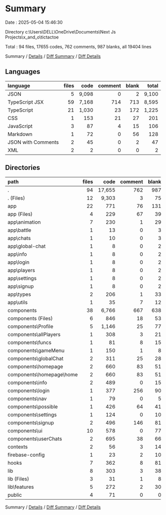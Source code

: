 # Summary

Date : 2025-05-04 15:46:30

Directory c:\\Users\\DELL\\OneDrive\\Documents\\Next Js Projects\\x_and_o\\tictactoe

Total : 94 files,  17655 codes, 762 comments, 987 blanks, all 19404 lines

Summary / [Details](details.md) / [Diff Summary](diff.md) / [Diff Details](diff-details.md)

## Languages
| language | files | code | comment | blank | total |
| :--- | ---: | ---: | ---: | ---: | ---: |
| JSON | 5 | 9,098 | 0 | 2 | 9,100 |
| TypeScript JSX | 59 | 7,168 | 714 | 713 | 8,595 |
| TypeScript | 21 | 1,030 | 23 | 172 | 1,225 |
| CSS | 1 | 153 | 21 | 27 | 201 |
| JavaScript | 3 | 87 | 4 | 15 | 106 |
| Markdown | 1 | 72 | 0 | 56 | 128 |
| JSON with Comments | 2 | 45 | 0 | 2 | 47 |
| XML | 2 | 2 | 0 | 0 | 2 |

## Directories
| path | files | code | comment | blank | total |
| :--- | ---: | ---: | ---: | ---: | ---: |
| . | 94 | 17,655 | 762 | 987 | 19,404 |
| . (Files) | 12 | 9,303 | 3 | 75 | 9,381 |
| app | 22 | 771 | 76 | 131 | 978 |
| app (Files) | 4 | 229 | 67 | 39 | 335 |
| app\\animation | 7 | 230 | 1 | 29 | 260 |
| app\\battle | 1 | 13 | 0 | 3 | 16 |
| app\\chats | 1 | 10 | 0 | 3 | 13 |
| app\\global-chat | 1 | 8 | 0 | 2 | 10 |
| app\\info | 1 | 8 | 0 | 2 | 10 |
| app\\login | 1 | 8 | 0 | 2 | 10 |
| app\\players | 1 | 8 | 0 | 2 | 10 |
| app\\settings | 1 | 8 | 0 | 2 | 10 |
| app\\signup | 1 | 8 | 0 | 2 | 10 |
| app\\types | 2 | 206 | 1 | 33 | 240 |
| app\\utils | 1 | 35 | 7 | 12 | 54 |
| components | 38 | 6,766 | 667 | 638 | 8,071 |
| components (Files) | 6 | 846 | 18 | 53 | 917 |
| components\\Profile | 5 | 1,146 | 25 | 77 | 1,248 |
| components\\allPlayers | 1 | 308 | 3 | 21 | 332 |
| components\\funcs | 1 | 81 | 8 | 15 | 104 |
| components\\gameMenu | 1 | 150 | 1 | 8 | 159 |
| components\\globalChat | 2 | 311 | 25 | 28 | 364 |
| components\\homepage | 2 | 660 | 83 | 51 | 794 |
| components\\homepage\\home | 2 | 660 | 83 | 51 | 794 |
| components\\info | 2 | 489 | 0 | 15 | 504 |
| components\\login | 1 | 377 | 256 | 90 | 723 |
| components\\nav | 1 | 79 | 0 | 5 | 84 |
| components\\possible | 1 | 426 | 64 | 41 | 531 |
| components\\settings | 1 | 124 | 0 | 10 | 134 |
| components\\signup | 2 | 496 | 146 | 81 | 723 |
| components\\ui | 10 | 578 | 0 | 77 | 655 |
| components\\userChats | 2 | 695 | 38 | 66 | 799 |
| contexts | 2 | 56 | 3 | 14 | 73 |
| firebase-config | 1 | 23 | 2 | 10 | 35 |
| hooks | 7 | 362 | 8 | 81 | 451 |
| lib | 8 | 303 | 3 | 38 | 344 |
| lib (Files) | 3 | 31 | 1 | 8 | 40 |
| lib\\features | 5 | 272 | 2 | 30 | 304 |
| public | 4 | 71 | 0 | 0 | 71 |

Summary / [Details](details.md) / [Diff Summary](diff.md) / [Diff Details](diff-details.md)